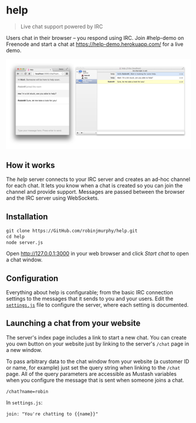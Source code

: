 # help

> Live chat support powered by IRC

Users chat in their browser – you respond using IRC. Join #help-demo on Freenode and start a chat at https://help-demo.herokuapp.com/ for a live demo.

![Screenshot](screenshot.png)

## How it works

The _help_ server connects to your IRC server and creates an ad-hoc channel for each chat. It lets you know when a chat is created so you can join the channel and provide support. Messages are passed between the browser and the IRC server using WebSockets.

## Installation

```
git clone https://GitHub.com/robinjmurphy/help.git
cd help
node server.js
```

Open http://127.0.0.1:3000 in your web browser and click _Start chat_ to open a chat window.

## Configuration

Everything about help is configurable; from the basic IRC connection settings to the messages that it sends to you and your users. Edit the [`settings.js`](settings.js) file to configure the server, where each setting is documented.

## Launching a chat from your website

The server's index page includes a link to start a new chat. You can create you own button on your website just by linking to the server's `/chat` page in a new window.

To pass arbitrary data to the chat window from your website (a customer ID or name, for example) just set the query string when linking to the `/chat` page. All of the query parameters are accessible as Mustash variables when you configure the message that is sent when someone joins a chat.

```
/chat?name=robin
```

In `settings.js`:

```
join: "You're chatting to {{name}}"
```
